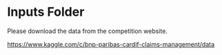# Inputs Folder
Please download the data from the competition website.

https://www.kaggle.com/c/bnp-paribas-cardif-claims-management/data


